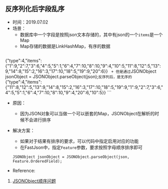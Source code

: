 ## 反序列化后字段乱序

+ 时间：2019.07.02
+ 场景：
	+ 数据库中一个字段是按照json文本存储的，其中有json的一个```items```是一个Map
	+ Map存储的数据是LinkHashMap，有序的数据
     ```
{"type":4,"items":{"1":9,"2":7,"3":6,"4":5,"5":1,"6":4,"7":10,"8":10,"9":4,"10":5,"11":8,"12":5,"13":9,"14":8,"15":2,"16":3,"17":10,"18":5,"19":9,"20":6}}
     ```
     + 但是通过```JSONObject jsonObject = JSONObject.parseObject(json);```反序列后，是无序的
     ```
{"type":4,"items":{"11":8,"12":5,"13":9,"14":8,"15":2,"16":3,"17":10,"18":5,"19":9,"1":9,"2":7,"3":6,"4":5,"5":1,"6":4,"7":10,"8":10,"9":4,"20":6,"10":5}}
     ```

+ 原因：

  + 因为JSON对象可以当做一个可以嵌套的Map，JSONObject在解析的时候不会进行排序

+ 解决方案：
	+ 如果对于结果有排序的要求，可以代码中指定启用对应的功能
	+ 在FastJson中，指定```Feature```参数，要求按照字母顺序排序即可
	```
	JSONObject jsonObject = JSONObject.parseObject(json, Feature.OrderedField);
	```

+ Reference:
1. [JSONObject顺序问题](https://blog.csdn.net/kiana168/article/details/83379748)